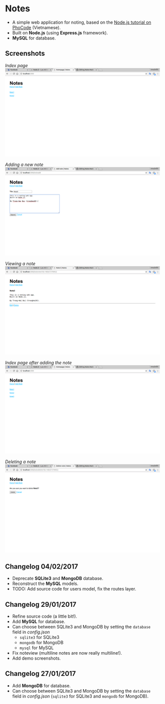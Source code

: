 # Notes

- A simple web application for noting, based on the [Node.js tutorial on PhoCode](http://phocode.com/javascript/nodejs-lap-trinh-web-voi-node-js/) (Vietnamese).
- Built on __Node.js__ (using __Express.js__ framework).
- __MySQL__ for database.

## Screenshots
*Index page*
![Index](./screenshots/index.png)

*Adding a new note*
![Add note](./screenshots/noteadd.png)

*Viewing a note*
![View note](./screenshots/noteview.png)

*Index page after adding the note*
![Index2](./screenshots/index2.png)

*Deleting a note*
![Delete note](./screenshots/notedelete.png)

## Changelog 04/02/2017

- Deprecate __SQLite3__ and __MongoDB__ database.
- Reconstruct the __MySQL__ models.
- TODO: Add source code for users model, fix the routes layer.

## Changelog 29/01/2017

- Refine source code (a little bit!).
- Add __MySQL__ for database.
- Can choose between SQLite3 and MongoDB by setting the `database` field in *config.json*
  - `sqlite3` for SQLite3
  - `mongodb` for MongoDB
  - `mysql` for MySQL
- Fix noteview (multiline notes are now really multiline!).
- Add demo screenshots.

## Changelog 27/01/2017

- Add __MongoDB__ for database.
- Can choose between SQLite3 and MongoDB by setting the `database` field in *config.json* (`sqlite3` for SQLite3 and `mongodb` for MongoDB).
